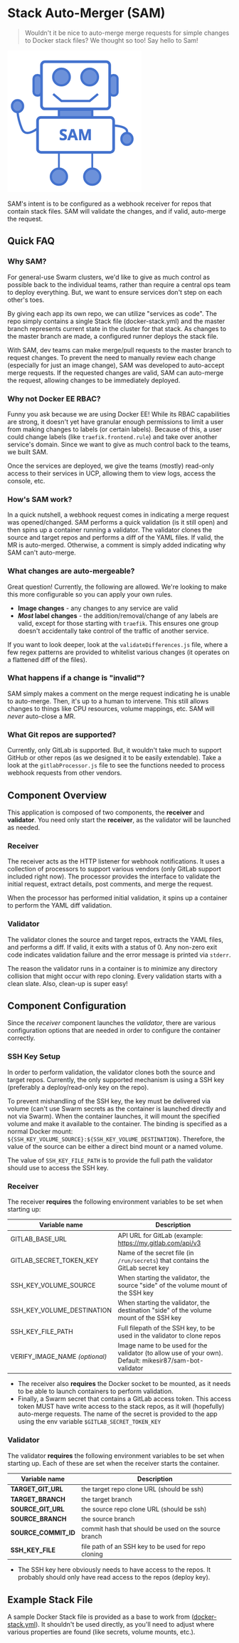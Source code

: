 # Stack Auto-Merger (SAM)

> Wouldn't it be nice to auto-merge merge requests for simple changes to Docker stack files?  We thought so too! Say hello to Sam!

![SAMBot Logo](./SAMbot.png)

SAM's intent is to be configured as a webhook receiver for repos that contain stack files. SAM will validate the changes, and if valid, auto-merge the request.

## Quick FAQ

### Why SAM?

For general-use Swarm clusters, we'd like to give as much control as possible back to the individual teams, rather than require a central ops team to deploy everything. But, we want to ensure services don't step on each other's toes.

By giving each app its own repo, we can utilize "services as code". The repo simply contains a single Stack file (docker-stack.yml) and the master branch represents current state in the cluster for that stack. As changes to the master branch are made, a configured runner deploys the stack file.

With SAM, dev teams can make merge/pull requests to the master branch to request changes.  To prevent the need to manually review each change (especially for just an image change), SAM was developed to auto-accept merge requests. If the requested changes are valid, SAM can auto-merge the request, allowing changes to be immediately deployed.

### Why not Docker EE RBAC?

Funny you ask because we are using Docker EE!  While its RBAC capabilities are strong, it doesn't yet have granular enough permissions to limit a user from making changes to labels (or certain labels).  Because of this, a user could change labels (like `traefik.frontend.rule`) and take over another service's domain. Since we want to give as much control back to the teams, we built SAM.

Once the services are deployed, we give the teams (mostly) read-only access to their services in UCP, allowing them to view logs, access the console, etc. 

### How's SAM work?

In a quick nutshell, a webhook request comes in indicating a merge request was opened/changed. SAM performs a quick validation (is it still open) and then spins up a container running a validator.  The validator clones the source and target repos and performs a diff of the YAML files. If valid, the MR is auto-merged. Otherwise, a comment is simply added indicating why SAM can't auto-merge. 

### What changes are auto-mergeable?

Great question!  Currently, the following are allowed.  We're looking to make this more configurable so you can apply your own rules.

- **Image changes** - any changes to any service are valid
- **_Most_ label changes** - the addition/removal/change of any labels are valid, except for those starting with `traefik`. This ensures one group doesn't accidentally take control of the traffic of another service.

If you want to look deeper, look at the `validateDifferences.js` file, where a few regex patterns are provided to whitelist various changes (it operates on a flattened diff of the files).

### What happens if a change is "invalid"?

SAM simply makes a comment on the merge request indicating he is unable to auto-merge. Then, it's up to a human to intervene. This still allows changes to things like CPU resources, volume mappings, etc.  SAM will _never_ auto-close a MR.

### What Git repos are supported?

Currently, only GitLab is supported.  But, it wouldn't take much to support GitHub or other repos (as we designed it to be easily extendable). Take a look at the `gitlabProcessor.js` file to see the functions needed to process webhook requests from other vendors.


## Component Overview

This application is composed of two components, the **receiver** and **validator**. You need only start the **receiver**, as the validator will be launched as needed.

### Receiver

The receiver acts as the HTTP listener for webhook notifications. It uses a collection of processors to support various vendors (only GitLab support included right now). The processor provides the interface to validate the initial request, extract details, post comments, and merge the request.

When the processor has performed initial validation, it spins up a container to perform the YAML diff validation.


### Validator

The validator clones the source and target repos, extracts the YAML files, and performs a diff. If valid, it exits with a status of 0. Any non-zero exit code indicates validation failure and the error message is printed via `stderr`.

The reason the validator runs in a container is to minimize any directory collision that might occur with repo cloning. Every validation starts with a clean slate. Also, clean-up is super easy!


## Component Configuration

Since the _receiver_ component launches the _validator_, there are various configuration options that are needed in order to configure the container correctly.

### SSH Key Setup

In order to perform validation, the validator clones both the source and target repos. Currently, the only supported mechanism is using a SSH key (preferably a deploy/read-only key on the repo).

To prevent mishandling of the SSH key, the key must be delivered via volume (can't use Swarm secrets as the container is launched directly and not via Swarm). When the container launches, it will mount the specified volume and make it available to the container. The binding is specified as a normal Docker mount: `${SSH_KEY_VOLUME_SOURCE}:${SSH_KEY_VOLUME_DESTINATION}`. Therefore, the value of the source can be either a direct bind mount or a named volume.

The value of `SSH_KEY_FILE_PATH` is to provide the full path the validator should use to access the SSH key.

### Receiver

The receiver **requires** the following environment variables to be set when starting up:

| Variable name                  | Description                                                                                              |
|--------------------------------|----------------------------------------------------------------------------------------------------------|
| GITLAB_BASE_URL                | API URL for GitLab (example: https://my.gitlab.com/api/v3                                                |
| GITLAB_SECRET_TOKEN_KEY        | Name of the secret file (in `/run/secrets`) that contains the GitLab secret key                          | 
| SSH_KEY_VOLUME_SOURCE          | When starting the validator, the source "side" of the volume mount of the SSH key                        |
| SSH_KEY_VOLUME_DESTINATION     | When starting the validator, the destination "side" of the volume mount of the SSH key                   |
| SSH_KEY_FILE_PATH              | Full filepath of the SSH key, to be used in the validator to clone repos                                 |
| VERIFY_IMAGE_NAME _(optional)_ | Image name to be used for the validator (to allow use of your own). Default: mikesir87/sam-bot-validator |

- The receiver also **requires** the Docker socket to be mounted, as it needs to be able to launch containers to perform validation.
- Finally, a Swarm secret that contains a GitLab access token. This access token MUST have write access to the stack repos, as it will (hopefully) auto-merge requests. The name of the secret is provided to the app using the env variable `$GITLAB_SECRET_TOKEN_KEY` 


### Validator

The validator **requires** the following environment variables to be set when starting up. Each of these are set when the receiver starts the container.

| Variable name        | Description                                          |
|----------------------|------------------------------------------------------|
| **TARGET_GIT_URL**   | the target repo clone URL (should be ssh)            |
| **TARGET_BRANCH**    | the target branch                                    |
| **SOURCE_GIT_URL**   | the source repo clone URL (should be ssh)            |
| **SOURCE_BRANCH**    | the source branch                                    |
| **SOURCE_COMMIT_ID** | commit hash that should be used on the source branch |
| **SSH_KEY_FILE**     | file path of an SSH key to be used for repo cloning  |

- The SSH key here obviously needs to have access to the repos. It probably should only have read access to the repos (deploy key).
 
 ## Example Stack File
 
 A sample Docker Stack file is provided as a base to work from ([docker-stack.yml](./docker-stack.yml)). It shouldn't be used directly, as you'll need to adjust where various properties are found (like secrets, volume mounts, etc.).
 